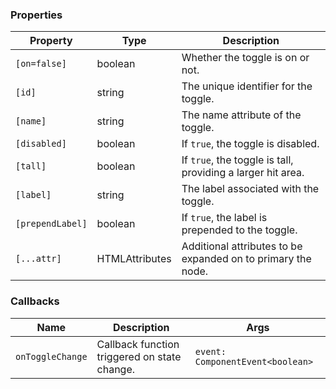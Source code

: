 ### Properties

| Property         | Type                            | Description                                                 |
| ---------------- | ------------------------------- | ----------------------------------------------------------- |
| `[on=false]`     | boolean                         | Whether the toggle is on or not.                            |
| `[id]`           | string                          | The unique identifier for the toggle.                       |
| `[name]`         | string                          | The name attribute of the toggle.                           |
| `[disabled]`     | boolean                         | If `true`, the toggle is disabled.                          |
| `[tall]`         | boolean                         | If `true`, the toggle is tall, providing a larger hit area. |
| `[label]`        | string                          | The label associated with the toggle.                       |
| `[prependLabel]` | boolean                         | If `true`, the label is prepended to the toggle.            |
| `[...attr] `     | HTMLAttributes<HTMLFormElement> | Additional attributes to be expanded on to primary the node.               |

### Callbacks

| Name             | Description                                  | Args                             |
| ---------------- | -------------------------------------------- | -------------------------------- |
| `onToggleChange` | Callback function triggered on state change. | `event: ComponentEvent<boolean>` |
